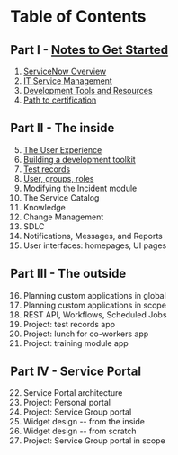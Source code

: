 # Table of Contents

## Part I - [Notes to Get Started](ch01_00.md)

1. [ServiceNow Overview](ch01_01.md)
2. [IT Service Management](ch01_02.md)
3. [Development Tools and Resources](ch01_03.md)
4. [Path to certification](ch01_04.md)

## Part II - The inside 

5. [The User Experience](ch02_01.md)
6. [Building a development toolkit](ch02_02.md)
7. [Test records](ch02_03.md)
8. [User, groups, roles](ch02_04.md)
9. Modifying the Incident module
10. The Service Catalog
11. Knowledge
12. Change Management
13. SDLC
14. Notifications, Messages, and Reports
15. User interfaces: homepages, UI pages

## Part III - The outside

16. Planning custom applications in global
17. Planning custom applications in scope
18. REST API, Workflows, Scheduled Jobs
19. Project: test records app
20. Project: lunch for co-workers app
21. Project: training module app

## Part IV - Service Portal

22. Service Portal architecture
23. Project: Personal portal
24. Project: Service Group portal
25. Widget design -- from the inside
26. Widget design -- from scratch
27. Project: Service Group portal in scope

